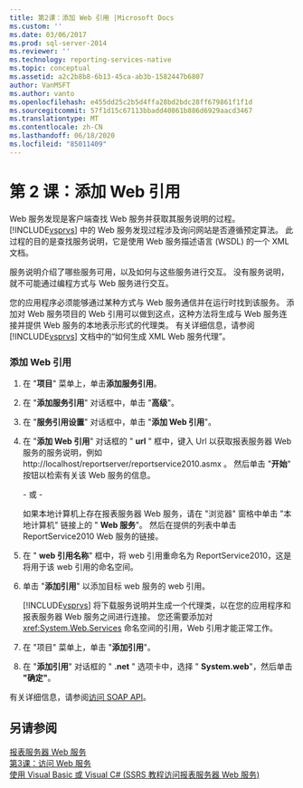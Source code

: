 ```yaml
---
title: 第2课：添加 Web 引用 |Microsoft Docs
ms.custom: ''
ms.date: 03/06/2017
ms.prod: sql-server-2014
ms.reviewer: ''
ms.technology: reporting-services-native
ms.topic: conceptual
ms.assetid: a2c2b8b8-6b13-45ca-ab3b-1582447b6807
author: VanMSFT
ms.author: vanto
ms.openlocfilehash: e455dd25c2b5d4ffa28bd2bdc28ff679861f1f1d
ms.sourcegitcommit: 57f1d15c67113bbadd40861b886d6929aacd3467
ms.translationtype: MT
ms.contentlocale: zh-CN
ms.lasthandoff: 06/18/2020
ms.locfileid: "85011409"
---
```

# <a name="lesson-2-adding-a-web-reference"></a>第 2 课：添加 Web 引用
  Web 服务发现是客户端查找 Web 服务并获取其服务说明的过程。 [!INCLUDE[vsprvs](../includes/vsprvs-md.md)] 中的 Web 服务发现过程涉及询问网站是否遵循预定算法。 此过程的目的是查找服务说明，它是使用 Web 服务描述语言 (WSDL) 的一个 XML 文档。  
  
 服务说明介绍了哪些服务可用，以及如何与这些服务进行交互。 没有服务说明，就不可能通过编程方式与 Web 服务进行交互。  
  
 您的应用程序必须能够通过某种方式与 Web 服务通信并在运行时找到该服务。 添加对 Web 服务项目的 Web 引用可以做到这点，这种方法将生成与 Web 服务连接并提供 Web 服务的本地表示形式的代理类。 有关详细信息，请参阅 [!INCLUDE[vsprvs](../includes/vsprvs-md.md)] 文档中的“如何生成 XML Web 服务代理”。  
  
### <a name="to-add-a-web-reference"></a>添加 Web 引用  
  
1.  在 "**项目**" 菜单上，单击**添加服务引用**。  
  
2.  在 "**添加服务引用**" 对话框中，单击 "**高级**"。  
  
3.  在 "**服务引用设置**" 对话框中，单击 "**添加 Web 引用**"。  
  
4.  在 "**添加 Web 引用**" 对话框的 " **url** " 框中，键入 Url 以获取报表服务器 Web 服务的服务说明，例如 http://localhost/reportserver/reportservice2010.asmx 。 然后单击 "**开始**" 按钮以检索有关该 Web 服务的信息。  
  
     \- 或 -  
  
     如果本地计算机上存在报表服务器 Web 服务，请在 "浏览器" 窗格中单击 "本地计算机" 链接上的 " **Web 服务**"。 然后在提供的列表中单击 ReportService2010 Web 服务的链接。  
  
5.  在 " **web 引用名称**" 框中，将 web 引用重命名为 ReportService2010，这是将用于该 web 引用的命名空间。  
  
6.  单击 "**添加引用**" 以添加目标 web 服务的 web 引用。  
  
     [!INCLUDE[vsprvs](../includes/vsprvs-md.md)] 将下载服务说明并生成一个代理类，以在您的应用程序和报表服务器 Web 服务之间进行连接。 您还需要添加对 <xref:System.Web.Services> 命名空间的引用，Web 引用才能正常工作。  
  
7.  在 "项目" 菜单上，单击 "**添加引用**"。  
  
8.  在 "**添加引用**" 对话框的 " **.net** " 选项卡中，选择 " **System.web**"，然后单击 **"确定"**。  
  
 有关详细信息，请参阅[访问 SOAP API](../reporting-services/report-server-web-service/accessing-the-soap-api.md)。  
  
## <a name="see-also"></a>另请参阅  
 [报表服务器 Web 服务](../reporting-services/report-server-web-service/report-server-web-service.md)   
 [第3课：访问 Web 服务](../../2014/tutorials/lesson-3-accessing-the-web-service.md)   
 [使用 Visual Basic 或 Visual C&#35; &#40;SSRS 教程访问报表服务器 Web 服务&#41;](../../2014/tutorials/access-report-server-web-service-vb-vcsharp-ssrs-tutorial.md)  
  
  
